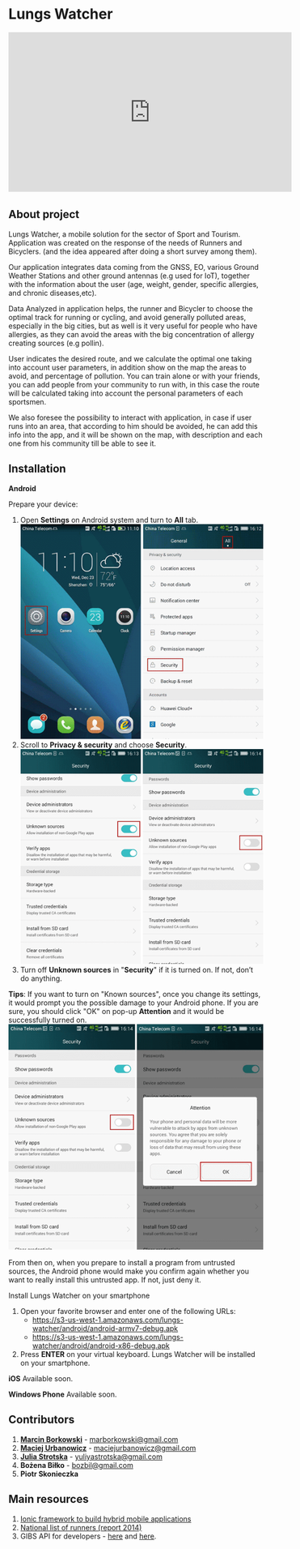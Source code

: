 Lungs Watcher
=============

<iframe width="560" height="315" src="https://www.youtube.com/embed/Yv4hQls1XUQ" frameborder="0" allowfullscreen></iframe>

About project
-------------
Lungs Watcher, a mobile solution for the sector of Sport and Tourism. Application was created on the response of the needs of Runners and Bicyclers. (and the idea appeared after doing a short survey among them).

Our application integrates data coming from the GNSS, EO, various Ground Weather Stations and other ground antennas (e.g used for IoT), together with the information about the user (age, weight, gender, specific allergies, and chronic diseases,etc).

Data Analyzed in application helps, the runner and Bicycler to choose the optimal track for running or cycling, and avoid generally polluted areas, especially in the big cities, but as well is it very useful for people who have allergies, as they can avoid the areas with the big concentration of allergy creating sources (e.g pollin).

User indicates the desired route, and we calculate the optimal one taking into account user parameters, in addition show on the map the areas to avoid, and percentage of pollution. You can train alone or with your friends, you can add people from your community to run with, in this case the route will be calculated taking into account the personal parameters of each sportsmen.

We also foresee the possibility to interact with application, in case if user runs into an area, that according to him should be avoided, he can add this info into the app, and it will be shown on the map, with description and each one from his community till be able to see it.

Installation
------------

**Android**

Prepare your device:

 1. Open **Settings** on Android system and turn to **All** tab.
 ![enter image description here](https://raw.githubusercontent.com/marborkowski/nasa-space-apps-challenge/master/readme/open-security-settings-on-android.png)
 2. Scroll to **Privacy & security** and choose **Security**.
 ![enter image description here](https://raw.githubusercontent.com/marborkowski/nasa-space-apps-challenge/master/readme/turn-off-installing-from-unknown-sources.png)
 3. Turn off **Unknown sources** in "**Security**" if it is turned on. If not, don’t do anything.

 **Tips**: If you want to turn on "Known sources", once you change its settings, it would prompt you the possible damage to your Android phone. If you are sure, you should click "OK" on pop-up **Attention** and it would be successfully turned on.
![enter image description here](https://raw.githubusercontent.com/marborkowski/nasa-space-apps-challenge/master/readme/turn-on-installing-from-unknown-sources.png)

 From then on, when you prepare to install a program from untrusted sources, the Android phone would make you confirm again whether you want to really install this untrusted app. If not, just deny it.

Install Lungs Watcher on your smartphone

 1. Open your favorite browser and enter one of the following URLs:
	 - https://s3-us-west-1.amazonaws.com/lungs-watcher/android/android-armv7-debug.apk
	 - https://s3-us-west-1.amazonaws.com/lungs-watcher/android/android-x86-debug.apk
 2. Press **ENTER** on your virtual keyboard. Lungs Watcher will be installed on your smartphone.

**iOS**
Available soon.

**Windows Phone**
Available soon.

Contributors
------------

 1. **[Marcin Borkowski](https://pl.linkedin.com/in/marcinborkowski)** - <marborkowski@gmail.com>
 2. **[Maciej Urbanowicz](https://pl.linkedin.com/in/maciejurbanowicz)** - <maciejurbanowicz@gmail.com>
 3. **[Julia Strotska](https://pl.linkedin.com/in/iuliia-strotska-488627a4/en)** - <yuliyastrotska@gmail.com>
 4. **Bożena Biłko** - <bozbil@gmail.com>
 5. **Piotr Skonieczka**

Main resources
---------

 1. [Ionic framework to build hybrid mobile applications](http://ionicframework.com/)
 2. [National list of runners (report 2014)](http://spisbiegaczy.pl/spis2014/0,0.html)
 3. GIBS API for developers - [here](https://worldview.earthdata.nasa.gov/) and [here](https://wiki.earthdata.nasa.gov/display/GIBS/GIBS+API+for+Developers#GIBSAPIforDevelopers-LayerConfigurationInformation).
